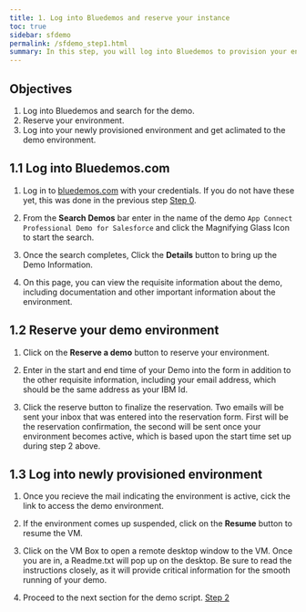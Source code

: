 ```yaml
---
title: 1. Log into Bluedemos and reserve your instance
toc: true
sidebar: sfdemo
permalink: /sfdemo_step1.html
summary: In this step, you will log into Bluedemos to provision your environment
---
```


## Objectives
1. Log into Bluedemos and search for the demo.
2. Reserve your environment.
3. Log into your newly provisioned environment and get aclimated to the demo environment.

## 1.1 Log into Bluedemos.com
1. Log in to [bluedemos.com](http://bluedemos.com) with your credentials.  If you do not have these yet, this was done in the previous step [Step 0](sfdemo_step0.html).

2. From the  **Search Demos** bar enter in the name of the demo `App Connect Professional Demo for Salesforce` and click the Magnifying Glass Icon to start the search.

3. Once the search completes, Click the **Details** button to bring up the Demo Information.

4. On this page, you can view the requisite information about the demo, including documentation and other important information about the environment.

## 1.2 Reserve your demo environment

1. Click on the **Reserve a demo** button to reserve your environment.

2. Enter in the start and end time of your Demo into the form in addition to the other requisite information, including your email address, which should be the same address as your IBM Id.

3.  Click the reserve button to finalize the reservation.  Two emails will be sent your inbox that was entered into the reservation form.  First will be the reservation confirmation, the second will be sent once your environment becomes active, which is based upon the start time set up during step 2 above.


## 1.3 Log into newly provisioned environment

1. Once you recieve the mail indicating the environment is active, cick the link to access the demo environment.

2. If the environment comes up suspended, click on the **Resume** button to resume the VM.

3. Click on the VM Box to open a remote desktop window to the VM.  Once you are in, a Readme.txt will pop up on the desktop.  Be sure to read the instructions closely, as it will provide critical information for the smooth running of your demo.

4. Proceed to the next section for the demo script.  [Step 2](sfdemo_step2.html)
